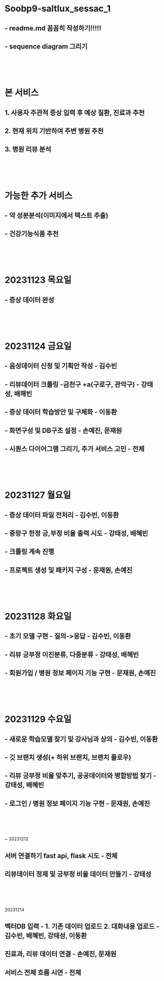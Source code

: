 # Soobp9-saltlux_sessac_1

## - readme.md 꼼꼼히 작성하기!!!!!
## - sequence diagram 그리기 <br><br><br><br>

# 본 서비스
## 1. 사용자 주관적 증상 입력 후 예상 질환, 진료과 추천
## 2. 현재 위치 기반하여 주변 병원 추천
## 3. 병원 리뷰 분석 <br><br><br><br>

# 가능한 추가 서비스
## - 약 성분분석(이미지에서 텍스트 추출)
## - 건강기능식품 추천 <br><br><br><br>

# 20231123 목요일
## - 증상 데이터 완성 <br><br><br><br>

# 20231124 금요일
## - 음성데이터 신청 및 기획안 작성 - 김수빈
## - 리뷰데이터 크롤링 -금천구 +a(구로구, 관악구) - 강태성, 배해빈
## - 증상 데이터 학습방안 및 구체화 - 이동환
## - 화면구성 및 DB구조 설정 - 손예진, 문재원
## - 시퀀스 다이어그램 그리기, 추가 서비스 고민 - 전체 <br><br><br><br>

# 20231127 월요일
## - 증상 데이터 파일 전처리 - 김수빈, 이동환
## - 중랑구 한정 긍,부정 비율 출력 시도 - 강태성, 배혜빈
## - 크롤링 계속 진행
## - 프로젝트 생성 및 패키지 구성 - 문재원, 손예진 <br><br><br><br>

# 20231128 화요일
## - 초기 모델 구현 - 질의->응답  - 김수빈, 이동환 
## - 리뷰 긍부정 이진분류, 다중분류 - 강태성, 배혜빈
## - 회원가입 / 병원 정보 페이지 기능 구현 - 문재원, 손예진 <br><br><br><br>

# 20231129 수요일
## - 새로운 학습모델 찾기 및 강사님과 상의  - 김수빈, 이동환
## - 깃 브랜치 생성(+ 하위 브랜치, 브랜치 플로우)
## - 리뷰 긍부정 비율 맞추기, 공공데이터와 병합방법 찾기 - 강태성, 배혜빈
## - 로그인 / 병원 정보 페이지 기능 구현 - 문재원, 손예진 <br><br><br><br>


~ 20231212 
## 서버 연결하기 fast api, flask 시도 - 전체
## 리뷰데이터 정제 및 긍부정 비율 데이터 만들기 - 강태성 <br><br><br><br>


20231214
## 벡터DB 입력 - 1. 기존 데이터 업로드 2. 대화내용 업로드 - 김수빈, 배혜빈, 강태성, 이동환
## 진료과, 리뷰 데이터 연결 - 손예진, 문재원
## 서비스 전체 흐름 시연 - 전체
